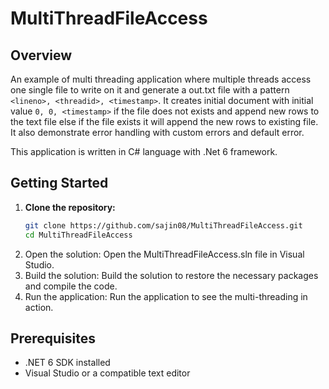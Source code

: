# MultiThreadFileAccess
## Overview
An example of multi threading application where multiple threads access one single file to write on it and generate a out.txt file with a pattern `<lineno>, <threadid>, <timestamp>`. It creates initial document with initial value `0, 0, <timestamp>` if the file does not exists and append new rows to the text file else if the file exists it will append the new rows to existing file. It also demonstrate error handling with custom errors and default error. 

This application is written in C# language with .Net 6 framework.

## Getting Started

1. **Clone the repository:**
   ```bash
   git clone https://github.com/sajin08/MultiThreadFileAccess.git
   cd MultiThreadFileAccess
2. Open the solution: Open the MultiThreadFileAccess.sln file in Visual Studio.
3. Build the solution: Build the solution to restore the necessary packages and compile the code.
4. Run the application: Run the application to see the multi-threading in action.

## Prerequisites
- .NET 6 SDK installed
- Visual Studio or a compatible text editor

